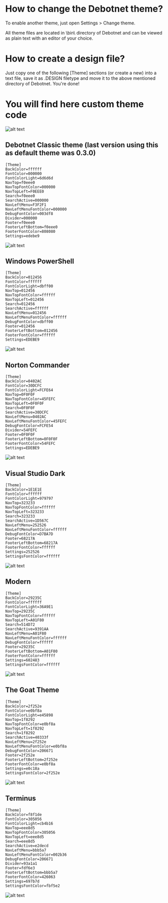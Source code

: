 # How to change the Debotnet theme?
To enable another theme, just open Settings > Change theme.

All theme files are located in \bin\ directory of Debotnet and can be viewed as plain text with an editor of your choice.

# How to create a design file?
Just copy one of the following [Theme] sections (or create a new) into a text file, save it as .DESIGN filetype and move it to the above mentioned directory of Debotnet. You're done!

# You will find here custom theme code
![alt text](https://github.com/Mirinsoft/Debotnet/blob/master/themes/debotnet.png)

Debotnet Classic theme (last version using this as default theme was 0.3.0)
---
```
[Theme]
BackColor=ffffff
FontColor=000000
FontColorLight=6d6d6d
NavTop=f0eee0
NavTopFontColor=000000
NavTopLeft=F0EEE0
Search=f0eee0
SearchActive=000000
NavLeftMenu=F3F2F1
NavLeftMenuFontColor=000000
DebugFontColor=003df8
Divider=000000
Footer=f0eee0
FooterLeftBottom=f0eee0
FooterFontColor=808080
Settings=edebe9
```
![alt text](https://github.com/Mirinsoft/Debotnet/blob/master/themes/classic.png)

Windows PowerShell
---
```
[Theme]
BackColor=012456
FontColor=ffffff
FontColorLight=dbff00
NavTop=012456
NavTopFontColor=ffffff
NavTopLeft=012456
Search=012456
SearchActive=ffffff
NavLeftMenu=012456
NavLeftMenuFontColor=ffffff
DebugFontColor=dbff00
Footer=012456
FooterLeftBottom=012456
FooterFontColor=ffffff
Settings=EDEBE9
```
![alt text](https://github.com/Mirinsoft/Debotnet/blob/master/themes/powershell.png)

Norton Commander 
---
```
[Theme]
BackColor=0402AC
FontColor=30DCFC
FontColorLight=FCFE64
NavTop=0F0F0F
NavTopFontColor=45FEFC
NavTopLeft=0F0F0F
Search=0F0F0F
SearchActive=30DCFC
NavLeftMenu=0402AC
NavLeftMenuFontColor=45FEFC
DebugFontColor=FCFE54
Divider=54FEFC
Footer=0F0F0F
FooterLeftBottom=0F0F0F
FooterFontColor=54FEFC
Settings=EDEBE9
```
![alt text](https://github.com/Mirinsoft/Debotnet/blob/master/themes/norton-commander.png)

Visual Studio Dark
---
```
[Theme]
BackColor=1E1E1E
FontColor=ffffff
FontColorLight=979797
NavTop=323233
NavTopFontColor=ffffff
NavTopLeft=323233
Search=323233
SearchActive=1D567C
NavLeftMenu=252526
NavLeftMenuFontColor=ffffff
DebugFontColor=D7BA7D
Footer=68217A
FooterLeftBottom=68217A
FooterFontColor=ffffff
Settings=252526
SettingsFontColor=ffffff
```
![alt text](https://github.com/Mirinsoft/debotnet/blob/master/themes/vscode.png)

Modern
---
```
[Theme]
BackColor=29235C
FontColor=ffffff
FontColorLight=36A9E1
NavTop=29235C
NavTopFontColor=ffffff
NavTopLeft=A01F80
Search=514D72
SearchActive=9391AA
NavLeftMenu=A01F80
NavLeftMenuFontColor=ffffff
DebugFontColor=ffffff
Footer=29235C
FooterLeftBottom=A01F80
FooterFontColor=ffffff
Settings=602483
SettingsFontColor=ffffff
```
![alt text](https://github.com/Mirinsoft/debotnet/blob/master/themes/modern.png)

The Goat Theme
---
```
[Theme]
BackColor=2f252e
FontColor=e0bf8a
FontColorLight=e45898
NavTop=1f8292
NavTopFontColor=e0bf8a
NavTopLeft=1f8292
Search=1f8292
SearchActive=40333f
NavLeftMenu=2f252e
NavLeftMenuFontColor=e0bf8a
DebugFontColor=206671
Footer=2f252e
FooterLeftBottom=2f252e
FooterFontColor=e0bf8a
Settings=e0c18a
SettingsFontColor=2f252e
```
![alt text](https://github.com/Mirinsoft/debotnet/blob/master/themes/the-goat-theme.png)

Terminus
---
```
[Theme]
BackColor=f8f1de
FontColor=305056
FontColorLight=cb4b16
NavTop=eee8d5
NavTopFontColor=305056
NavTopLeft=eee8d5
Search=eee8d5
SearchActive=e2decd
NavLeftMenu=bbb5a7
NavLeftMenuFontColor=002b36
DebugFontColor=206671
Divider=93a1a1
Footer=fdf6e3
FooterLeftBottom=bbb5a7
FooterFontColor=426063
Settings=697b7d
SettingsFontColor=fbf5e2
```
![alt text](https://github.com/Mirinsoft/debotnet/blob/master/themes/terminus.png)
